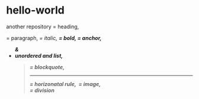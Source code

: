 # hello-world
another repository
 <h > = heading, <p > = paragraph, <i > = italic, <b > = bold, <a > = anchor, <ul > & <li > unordered and list, <blockquote > = blockquote, <hr > = horizonatal rule, <img > = image, <div > = division 
